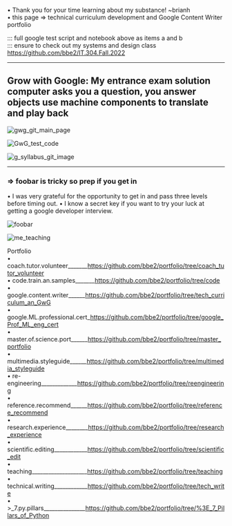 • Thank you for your time learning about my substance! ~brianh  
• this page => technical curriculum development and Google Content Writer portfolio    

::: full google test script and notebook above as items a and b  
::: ensure to check out my systems and design class https://github.com/bbe2/IT.304.Fall.2022  

--------------
Grow with Google: My entrance exam solution  
computer asks you a question, you answer  
objects use machine components to translate and play back  
---------

![gwg_git_main_page](https://user-images.githubusercontent.com/59778456/197065213-a74b7d01-9eb2-480a-9ae8-8eb88f0957ed.JPG)

![GwG_test_code](https://user-images.githubusercontent.com/59778456/202330185-cb873e13-2568-4d21-a39d-c49c20e1fcb3.JPG)

![g_syllabus_git_image](https://user-images.githubusercontent.com/59778456/206504660-2b9c89c3-19e4-4568-a82a-a2cfce4bedb4.JPG)

--------------

### => foobar is tricky so prep if you get in
• I was very grateful for the opportunity to get in and pass three levels before timing out.
• I know a secret key if you want to try your luck at getting a google developer interview.

![foobar](https://user-images.githubusercontent.com/59778456/206024567-37f76e57-ff96-4790-a4a9-54b1017ce6df.JPG)

![me_teaching](https://user-images.githubusercontent.com/59778456/201562262-f9a9ac5a-25ae-47d9-ac80-868ebab02dbe.jpg)

Portfolio  
• coach.tutor.volunteer_______https://github.com/bbe2/portfolio/tree/coach_tutor_volunteer  
• code.train.an.samples_______https://github.com/bbe2/portfolio/tree/code  
• google.content.writer______https://github.com/bbe2/portfolio/tree/tech_curriculum_an_GwG  
• google.ML.professional.cert_https://github.com/bbe2/portfolio/tree/google_Prof_ML_eng_cert  
• master.of.science.port______https://github.com/bbe2/portfolio/tree/master_portfolio  
• multimedia.styleguide______https://github.com/bbe2/portfolio/tree/multimedia_styleguide  
• re-engineering_____________https://github.com/bbe2/portfolio/tree/reengineering  
• reference.recommend______https://github.com/bbe2/portfolio/tree/reference_recommend  
• research.experience________https://github.com/bbe2/portfolio/tree/research_experience  
• scientific.editing____________https://github.com/bbe2/portfolio/tree/scientific_edit  
• teaching____________________https://github.com/bbe2/portfolio/tree/teaching  
• technical.writing____________https://github.com/bbe2/portfolio/tree/tech_write  
• >_7.py.pillars_______________https://github.com/bbe2/portfolio/tree/%3E_7_Pillars_of_Python  
